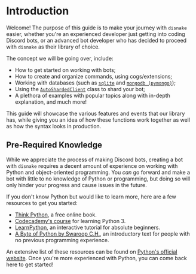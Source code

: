 # Introduction

Welcome! The purpose of this guide is to make your journey with `disnake` easier, whether you're an experienced
developer just getting into coding Discord bots, or an advanced bot developer who has decided to proceed with `disnake`
as their library of choice.

The concept we will be going over, include:

-   How to get started on working with bots;
-   How to create and organize commands, using cogs/extensions;
-   Working with databases (such as [`sqlite`][sqlite-docs] and [`mongodb (pymongo)`][mongodb-docs]);
-   Using the [`AutoShardedClient`](https://disnake.readthedocs.io/en/latest/api.html#disnake.AutoShardedClient) class
    to shard your bot;
-   A plethora of examples with popular topics along with in-depth explanation, and much more!

[sqlite-docs]: https://docs.python.org/3/library/sqlite3.html
[mongodb-docs]: https://pymongo.readthedocs.io/en/stable

This guide will showcase the various features and events that our library has, while giving you an idea of how these
functions work together as well as how the syntax looks in production.

<h2>Pre-Required Knowledge</h2>

While we appreciate the process of making Discord bots, creating a bot with `disnake` requires a decent amount of
experience on working with Python and object-oriented programming. You _can_ go forward and make a bot with little to no
knowledge of Python or programming, but doing so will only hinder your progress and cause issues in the future.

If you don't know Python but would like to learn more, here are a few resources to get you started:

-   [Think Python](https://greenteapress.com/thinkpython/html/index.html), a free online book.
-   [Codecademy's course](https://www.codecademy.com/learn/learn-python-3) for learning Python 3.
-   [LearnPython](https://www.learnpython.org/), an interactive tutorial for absolute beginners.
-   [A Byte of Python by Swaroop C.H.](https://python.swaroopch.com/), an introductory text for people with no previous
    programming experience.

An extensive list of these resources can be found on
[Python's official website](https://wiki.python.org/moin/BeginnersGuide/NonProgrammers). Once you're more experienced
with Python, you can come back here to get started!
